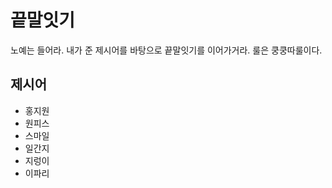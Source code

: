 # 끝말잇기

노예는 들어라. 내가 준 제시어를 바탕으로 끝말잇기를 이어가거라. 룰은 쿵쿵따룰이다.



## 제시어

* 홍지원
* 원피스
* 스마일
* 일간지
* 지렁이
* 이파리

